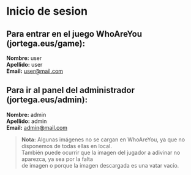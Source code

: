 # Inicio de sesion

## Para entrar en el juego WhoAreYou (jortega.eus/game):
**Nombre:** user  
**Apellido:** user  
**Email:** user@mail.com

## Para ir al panel del administrador (jortega.eus/admin):
**Nombre:** admin  
**Apellido:** admin  
**Email:** admin@mail.com

> **Nota:** Algunas imágenes no se cargan en WhoAreYou, ya que no disponemos de todas ellas en local.  
>       También puede ocurrir que la imagen del jugador a adivinar no aparezca, ya sea por la falta  
>       de imagen o porque la imagen descargada es una vatar vacío.